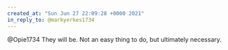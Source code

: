 ```yaml
---
created_at: "Sun Jun 27 22:09:28 +0000 2021"
in_reply_to: @markyerkes1734
---
```


@Opie1734 They will be. Not an easy thing to do, but ultimately necessary.